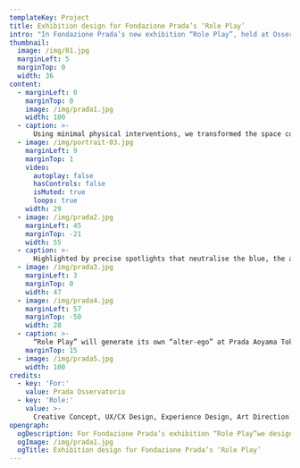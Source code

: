 ```yaml
---
templateKey: Project
title: Exhibition design for Fondazione Prada’s ‘Role Play’ 
intro: "In Fondazione Prada’s new exhibition “Role Play”, held at Osservatorio in Milan, 11 international image-based artists bend and stretch the concept of identity. Embracing its fluidity, the art works on view create a constellation of different perspectives, each with its own character. We designed a space that erased the identity of the building, drawing the individuality of each piece into sharp focus."
thumbnail:
  image: /img/01.jpg
  marginLeft: 5
  marginTop: 0
  width: 36
content:
  - marginLeft: 0
    marginTop: 0
    image: /img/prada1.jpg
    width: 100
  - caption: >-
      Using minimal physical interventions, we transformed the space completely by submerging it in a sea of deep blue lighting. The rich tone of blue invites visitors on a disorienting, intense perceptual experience whilst also creating a homogeneous space that envelops the details of the building.
  - image: /img/portrait-03.jpg
    marginLeft: 9
    marginTop: 1
    video:
      autoplay: false
      hasControls: false
      isMuted: true
      loops: true
    width: 29
  - image: /img/prada2.jpg
    marginLeft: 45
    marginTop: -21
    width: 55
  - caption: >-
      Highlighted by precise spotlights that neutralise the blue, the art work on view seems to float in space, popping out against the monochrome. The result is a paradoxical space that plays on the theme of identity: the blue space has a distinct character of its own whilst having zero influence on the art work, celebrating the unique identity of each piece. 
  - image: /img/prada3.jpg
    marginLeft: 3
    marginTop: 0
    width: 47
  - image: /img/prada4.jpg
    marginLeft: 57
    marginTop: -50
    width: 28
  - caption: >-
      “Role Play” will generate its own “alter-ego” at Prada Aoyama Tokyo in the form of another show including works by Juno Calypso, Beatrice Marchi, Haruka Sakaguchi and Griselda San Martin, Tomoko Sawada, and Bogosi Sekhukhuni. Prada will present this second exhibition in Tokyo from 11 March to 20 June 2022 with the support of Fondazione Prada.
    marginTop: 15
  - image: /img/prada5.jpg
    width: 100
credits:
  - key: 'For:'
    value: Prada Osservatorio
  - key: 'Role:'
    value: >-
      Creative Concept, UX/CX Design, Experience Design, Art Direction , Spatial Design, Prototyping, Software Development, Installation Engineering, Research
opengraph:
  ogDescription: For Fondazione Prada’s exhibition “Role Play”we designed a space in blue that erased the identity of the building, drawing the individuality of each piece into sharp focus.
  ogImage: /img/prada1.jpg
  ogTitle: Exhibition design for Fondazione Prada’s ‘Role Play’
---
```

